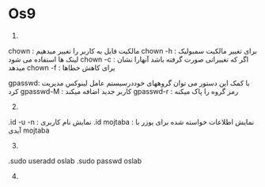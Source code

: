# Os9

1)

chown : مالکیت فایل به کاربر را تغییر میدهیم
chown -h : برای تغییر مالکیت سمبولیک لینک ها استفاده می شود
chown -c : اگر که تغییراتی صورت گرفته باشد آنهارا نشان میدهد 
chown -f : یرای کاهش خطاها

gpasswd: با کمک این دستور می توان گروههای خوددرسیستم عامل لینوکس مدیریت کرد
gpasswd-M : کاربر جدید اضافه میکند
gpasswd-r : رمز گروه را پاک میکنه

2)

.id -u -n : نمایش نام کاربری
.id mojtaba : نمایش اطلاعات خواسته شده برای یوزر با آیدی mojtaba

3)

.sudo useradd oslab
.sudo passwd oslab

4)


